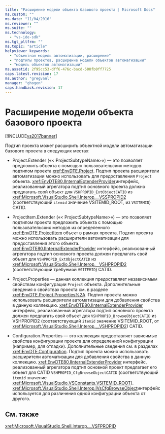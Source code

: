 ```yaml
---
title: "Расширение модели объекта базового проекта | Microsoft Docs"
ms.custom: ""
ms.date: "11/04/2016"
ms.reviewer: ""
ms.suite: ""
ms.technology: 
  - "vs-ide-sdk"
ms.tgt_pltfrm: ""
ms.topic: "article"
helpviewer_keywords: 
  - "объектная модель автоматизации, расширение"
  - "подтипы проектов, расширение модели объектов автоматизации"
  - "модель объектов автоматизации"
ms.assetid: 2f95cc53-dff6-476c-bacd-500fb0ff7725
caps.latest.revision: 17
ms.author: "gregvanl"
manager: "ghogen"
caps.handback.revision: 17
---
```

# Расширение модели объекта базового проекта
[!INCLUDE[vs2017banner](../../code-quality/includes/vs2017banner.md)]

Подтип проекта может расширить объектной модели автоматизации базового проекта в следующих местах:  
  
-   Project.Extender («\< ProjectSubtypeName>») — это позволяет предложить объекта с помощью пользовательских методов подтипом проекта <xref:EnvDTE.Project>. Подтип проекта расширители автоматизации можно использовать для предоставления `Project` объекта.  <xref:EnvDTE80.IInternalExtenderProvider>интерфейс, реализованный агрегатора подтип основного проекта должно предлагать свой объект для `VSHPROPID_ExtObjectCATID` из <xref:Microsoft.VisualStudio.Shell.Interop.__VSSPROPID2> (соответствующий `itemid` значение VSITEMID_ROOT, из `VSITEMID`) CATID.  
  
-   ProjectItem.Extender («\< ProjectSubtypeName>») — это позволяет подтипом проекта предложить объекта с помощью пользовательских методов из определенного <xref:EnvDTE.ProjectItem> объект в рамках проекта. Подтип проекта можно использовать расширители автоматизации для предоставления этого объекта.  <xref:EnvDTE80.IInternalExtenderProvider> интерфейс, реализованный агрегатора подтип основного проекта должен предлагать свой объект для `VSHPROPID_ExtObjectCATID` из <xref:Microsoft.VisualStudio.Shell.Interop.__VSHPROPID2> (соответствующий требуемой `VSITEMID`) CATID.  
  
-   Project.Properties — данная коллекция предоставляет независимым свойствам конфигурации `Project` объекта. Дополнительные сведения о свойствах проекта см. в разделе <xref:EnvDTE.Project.Properties%2A>. Подтип проекта можно использовать расширители автоматизации для добавления свойства в данную коллекцию.  <xref:EnvDTE80.IInternalExtenderProvider> интерфейс, реализованный агрегатора подтип основного проекта должен предлагать свой объект для `VSHPROPID_BrowseObjectCATID` из VSHPROPID2 (соответствующий `itemid` значение VSITEMID_ROOT, от <xref:Microsoft.VisualStudio.Shell.Interop.__VSHPROPID2>) CATID.  
  
-   Configuration.Properties — это коллекция предоставляет зависимые свойства конфигурации проекта для определенной конфигурации (например, для отладки). Дополнительные сведения см. в разделах <xref:EnvDTE.Configuration>. Подтип проекта можно использовать расширители автоматизации для добавления свойства в данную коллекцию.  <xref:EnvDTE80.IInternalExtenderProvider> интерфейс, реализованный агрегатора подтип основной проект предлагает его объект для CATID `VSHPROPID_CfgBrowseObjectCATID` (соответствующий `itemid` значение <xref:Microsoft.VisualStudio.VSConstants.VSITEMID_ROOT>).  <xref:Microsoft.VisualStudio.Shell.Interop.IVsCfgBrowseObject>интерфейс используется для различения одной конфигурации объекта от другого.  
  
## <a name="see-also"></a>См. также  
 <xref:Microsoft.VisualStudio.Shell.Interop.__VSFPROPID>